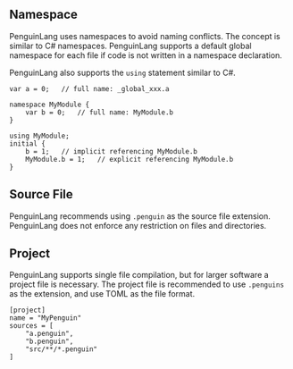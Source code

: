 ## Namespace
PenguinLang uses namespaces to avoid naming conflicts. The concept is similar to C# namespaces. PenguinLang supports a default global namespace for each file if code is not written in a namespace declaration.

PenguinLang also supports the `using` statement similar to C#.

```
var a = 0;   // full name: _global_xxx.a

namespace MyModule {
	var b = 0;   // full name: MyModule.b
}

using MyModule;
initial {
	b = 1;   // implicit referencing MyModule.b
	MyModule.b = 1;   // explicit referencing MyModule.b
}

```

## Source File
PenguinLang recommends using `.penguin` as the source file extension. PenguinLang does not enforce any restriction on files and directories. 

## Project
PenguinLang supports single file compilation, but for larger software a project file is necessary. The project file is recommended to use `.penguins` as the extension, and use TOML as the file format.
```
[project]
name = "MyPenguin"
sources = [
	"a.penguin",
	"b.penguin",
	"src/**/*.penguin"
]
```
